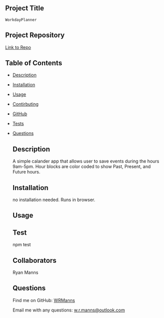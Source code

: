 ## Project Title
    WorkdayPlanner
    
  ## Project Repository

  [Link to Repo](https://github.com/WRManns/workdayplanner)

  

   ## Table of Contents

- [Description](#description)
- [Installation](#installation)
- [Usage](#usage)

- [Contirbuting](#collaborators)
- [GitHub](#github)
- [Tests](#tests)
- [Questions](#questions)

    ## Description

    A simple calander app that allows user to save events during the hours 9am-5pm. Hour blocks are color coded to show Past, Present, and Future hours.

    ## Installation

    no installation needed. Runs in browser.

    ## Usage

    

    

    ## Test

    npm test

    ## Collaborators

    Ryan Manns

    ## Questions
    
    Find me on GitHub: [WRManns](https://github.com/WRManns)
    
    Email me with any questions: w.r.manns@outlook.com  

